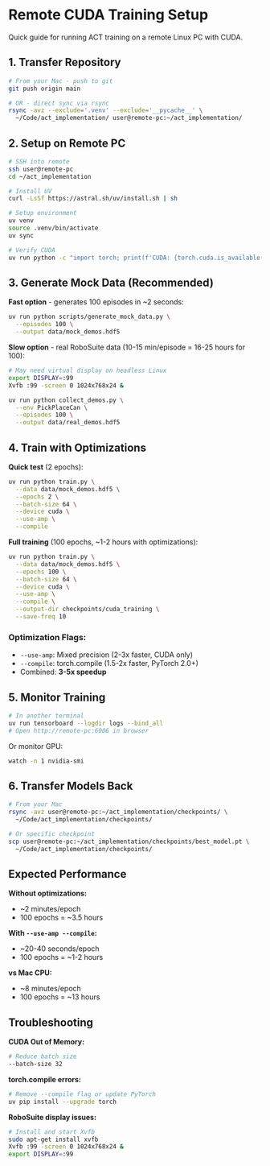 # Remote CUDA Training Setup

Quick guide for running ACT training on a remote Linux PC with CUDA.

## 1. Transfer Repository

```bash
# From your Mac - push to git
git push origin main

# OR - direct sync via rsync
rsync -avz --exclude='.venv' --exclude='__pycache__' \
  ~/Code/act_implementation/ user@remote-pc:~/act_implementation/
```

## 2. Setup on Remote PC

```bash
# SSH into remote
ssh user@remote-pc
cd ~/act_implementation

# Install UV
curl -LsSf https://astral.sh/uv/install.sh | sh

# Setup environment
uv venv
source .venv/bin/activate
uv sync

# Verify CUDA
uv run python -c "import torch; print(f'CUDA: {torch.cuda.is_available()}')"
```

## 3. Generate Mock Data (Recommended)

**Fast option** - generates 100 episodes in ~2 seconds:

```bash
uv run python scripts/generate_mock_data.py \
  --episodes 100 \
  --output data/mock_demos.hdf5
```

**Slow option** - real RoboSuite data (10-15 min/episode = 16-25 hours for 100):

```bash
# May need virtual display on headless Linux
export DISPLAY=:99
Xvfb :99 -screen 0 1024x768x24 &

uv run python collect_demos.py \
  --env PickPlaceCan \
  --episodes 100 \
  --output data/real_demos.hdf5
```

## 4. Train with Optimizations

**Quick test** (2 epochs):
```bash
uv run python train.py \
  --data data/mock_demos.hdf5 \
  --epochs 2 \
  --batch-size 64 \
  --device cuda \
  --use-amp \
  --compile
```

**Full training** (100 epochs, ~1-2 hours with optimizations):
```bash
uv run python train.py \
  --data data/mock_demos.hdf5 \
  --epochs 100 \
  --batch-size 64 \
  --device cuda \
  --use-amp \
  --compile \
  --output-dir checkpoints/cuda_training \
  --save-freq 10
```

### Optimization Flags:
- `--use-amp`: Mixed precision (2-3x faster, CUDA only)
- `--compile`: torch.compile (1.5-2x faster, PyTorch 2.0+)
- Combined: **3-5x speedup**

## 5. Monitor Training

```bash
# In another terminal
uv run tensorboard --logdir logs --bind_all
# Open http://remote-pc:6006 in browser
```

Or monitor GPU:
```bash
watch -n 1 nvidia-smi
```

## 6. Transfer Models Back

```bash
# From your Mac
rsync -avz user@remote-pc:~/act_implementation/checkpoints/ \
  ~/Code/act_implementation/checkpoints/

# Or specific checkpoint
scp user@remote-pc:~/act_implementation/checkpoints/best_model.pt \
  ~/Code/act_implementation/checkpoints/
```

## Expected Performance

**Without optimizations:**
- ~2 minutes/epoch
- 100 epochs = ~3.5 hours

**With `--use-amp --compile`:**
- ~20-40 seconds/epoch
- 100 epochs = ~1-2 hours

**vs Mac CPU:**
- ~8 minutes/epoch
- 100 epochs = ~13 hours

## Troubleshooting

**CUDA Out of Memory:**
```bash
# Reduce batch size
--batch-size 32
```

**torch.compile errors:**
```bash
# Remove --compile flag or update PyTorch
uv pip install --upgrade torch
```

**RoboSuite display issues:**
```bash
# Install and start Xvfb
sudo apt-get install xvfb
Xvfb :99 -screen 0 1024x768x24 &
export DISPLAY=:99
```
